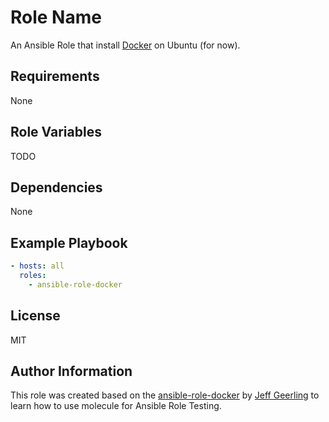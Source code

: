Role Name
=========

An Ansible Role that install [Docker](https://www.docker.com) on Ubuntu (for now).

Requirements
------------

None

Role Variables
--------------

TODO

Dependencies
------------

None

Example Playbook
----------------

```yaml
- hosts: all
  roles:
    - ansible-role-docker
```

License
-------

MIT

Author Information
------------------

This role was created based on the [ansible-role-docker](https://github.com/geerlingguy/ansible-role-docker) by [Jeff Geerling](https://www.jeffgeerling.com/) to learn how to use molecule for Ansible Role Testing.
